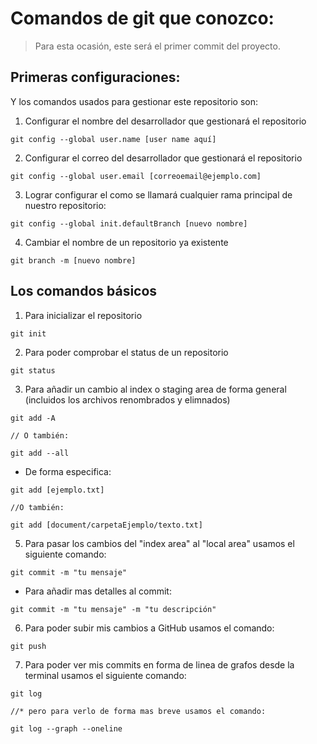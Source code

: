 # Comandos de git que conozco:

> Para esta ocasión, este será el primer commit del proyecto.

## Primeras configuraciones:

Y los comandos usados para gestionar este repositorio son:

1. Configurar el nombre del desarrollador que gestionará el repositorio
````
git config --global user.name [user name aquí]
````

2. Configurar el correo del desarrollador que gestionará el repositorio
````
git config --global user.email [correoemail@ejemplo.com]
````

3. Lograr configurar el como se llamará cualquier rama principal de nuestro repositorio:
````
git config --global init.defaultBranch [nuevo nombre]
````

4. Cambiar el nombre de un repositorio ya existente
````
git branch -m [nuevo nombre]
````

## Los comandos básicos

1. Para inicializar el repositorio
````
git init
````

2. Para poder comprobar el status de un repositorio
````
git status
````

3. Para añadir un cambio al index o staging area de forma general (incluidos los archivos renombrados y elimnados)

````
git add -A

// O también:

git add --all
````
- De forma especifica:
````
git add [ejemplo.txt] 

//O también:

git add [document/carpetaEjemplo/texto.txt]
````

5. Para pasar los cambios del "index area" al "local area" usamos el siguiente comando:

````
git commit -m "tu mensaje"
````

* Para añadir mas detalles al commit:
````
git commit -m "tu mensaje" -m "tu descripción"
````

6. Para poder subir mis cambios a GitHub usamos el comando:
````
git push
````

7. Para poder ver mis commits en forma de linea de grafos desde la terminal usamos el siguiente comando:
````
git log

//* pero para verlo de forma mas breve usamos el comando:

git log --graph --oneline
````